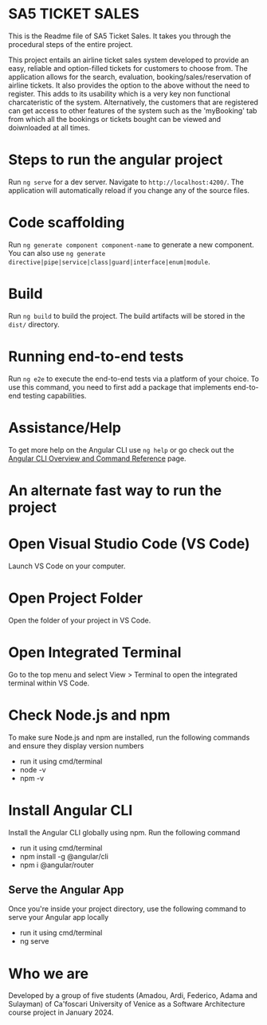 # SA5 TICKET SALES 

This is the Readme file of SA5 Ticket Sales. It takes you through the procedural steps of the entire project.

This project entails an airline ticket sales system developed to provide an easy, reliable and option-filled tickets for customers to choose from. The application allows for the search, evaluation, booking/sales/reservation of airline tickets. It also provides the option to the above without the need to register. This adds to its usability which is a very key non functional charcateristic of the system. Alternatively, the customers that are registered can get access to other features of the system such as the 'myBooking' tab from which all the bookings or tickets bought can be viewed and doiwnloaded at all times.


# Steps to run the angular project

Run `ng serve` for a dev server. Navigate to `http://localhost:4200/`. The application will automatically reload if you change any of the source files.

# Code scaffolding

Run `ng generate component component-name` to generate a new component. You can also use `ng generate directive|pipe|service|class|guard|interface|enum|module`.

# Build

Run `ng build` to build the project. The build artifacts will be stored in the `dist/` directory.

# Running end-to-end tests

Run `ng e2e` to execute the end-to-end tests via a platform of your choice. To use this command, you need to first add a package that implements end-to-end testing capabilities.

# Assistance/Help

To get more help on the Angular CLI use `ng help` or go check out the [Angular CLI Overview and Command Reference](https://angular.io/cli) page.

# An alternate fast way to run the project

# Open Visual Studio Code (VS Code)

Launch VS Code on your computer.

# Open Project Folder

Open the folder of your project in VS Code.

# Open Integrated Terminal

Go to the top menu and select View > Terminal to open the integrated terminal within VS Code.

# Check Node.js and npm

To make sure Node.js and npm are installed, run the following commands and ensure they display version numbers
- run it using cmd/terminal
- node -v
- npm -v

# Install Angular CLI
Install the Angular CLI globally using npm. Run the following command
- run it using cmd/terminal
- npm install -g @angular/cli
- npm i @angular/router

## Serve the Angular App
Once you're inside your project directory, use the following command to serve your Angular app locally
- run it using cmd/terminal
- ng serve


# Who we are




Developed by a group of five students (Amadou, Ardi, Federico, Adama and Sulayman) of Ca'foscari University of Venice as a Software Architecture course project in January 2024.


